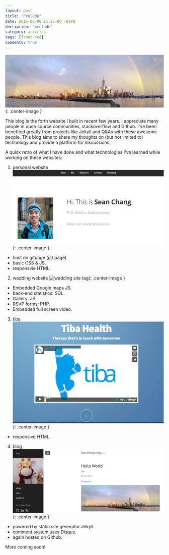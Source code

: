 ```yaml
---
layout: post
title: "Prelude"
date: 2016-06-06 11:25:06 -0700
decription: "prelude"
category: articles
tags: [front-end]
comments: true
---
```



![pic tag](/images/2016/newyork.jpg){: .center-image }


This blog is the forth website I built in recent few years. I appreciate many people in open source communities, stackoverflow and Github. I've been benefited greatly from projects like Jekyll and Q&As with these awesome people. This blog aims to share my thoughts on (but not limited to) technology and provide a platform for discussions.

<!--excerpt-->
A quick retro of what I have done and what technologies I've learned while working on these websites: 

1. personal website
![mysite tag](/images/2016/mysite.png){: .center-image }
* host on gitpage (git page)
* basic CSS & JS.
* responsvie HTML.


2. wedding website
![wedding site tag](/images/2016/wedding_site.png){: .center-image }
* Embedded Google maps JS.
* back-end statistics: SQL.
* Gallery: JS.
* RSVP forms: PHP.
* Embedded full screen video.

3. tiba 
![tiba](/images/2016/tiba.png){: .center-image }
* responsive HTML.

4. blog
![blog tag](/images/2016/blog.png){: .center-image }
* powered by static site generator Jekyll.
* comment system uses Disqus.
* again hosted on Github.



More coming soon!
